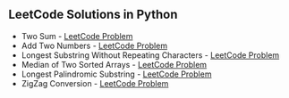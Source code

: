
## LeetCode Solutions in Python

* Two Sum - [LeetCode Problem](https://leetcode.com/problems/two-sum)
* Add Two Numbers - [LeetCode Problem](https://leetcode.com/problems/add-two-numbers)
* Longest Substring Without Repeating Characters - [LeetCode Problem](https://leetcode.com/problems/longest-substring-without-repeating-characters)
* Median of Two Sorted Arrays - [LeetCode Problem](https://leetcode.com/problems/median-of-two-sorted-arrays/submissions)
* Longest Palindromic Substring - [LeetCode Problem](https://leetcode.com/problems/longest-palindromic-substring)
* ZigZag Conversion - [LeetCode Problem](https://leetcode.com/problems/zigzag-conversion)
